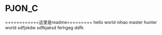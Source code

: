 # PJON_C
============这里是readme=========
hello world
nihao
master hunter world
    sdfjskdw
    sdfkjaksd
    ferhgeg
    ddfk
